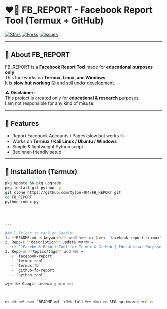 # ❤️‍🔥 FB_REPORT - Facebook Report Tool (Termux + GitHub)

[![Stars](https://img.shields.io/github/stars/Xylon-404/FB_REPORT?style=for-the-badge)](https://github.com/Xylon-404/FB_REPORT/stargazers)
[![Forks](https://img.shields.io/github/forks/Xylon-404/FB_REPORT?style=for-the-badge)](https://github.com/Xylon-404/FB_REPORT/network/members)
[![Issues](https://img.shields.io/github/issues/Xylon-404/FB_REPORT?style=for-the-badge)](https://github.com/Xylon-404/FB_REPORT/issues)

---

## 📌 About FB_REPORT
FB_REPORT is a **Facebook Report Tool** made for **educational purposes only**.  
This tool works on **Termux, Linux, and Windows**.  
It is **slow but working** 😥 and still under development.

⚠️ **Disclaimer:**  
This project is created only for **educational & research** purposes.  
I am not responsible for any kind of misuse.

---

## 🚀 Features
- Report Facebook Accounts / Pages (slow but works 💀)  
- Works on **Termux / Kali Linux / Ubuntu / Windows**  
- Simple & lightweight Python script  
- Beginner-friendly setup  

---

## 📲 Installation (Termux)
```bash
pkg update && pkg upgrade
pkg install git python -y
git clone https://github.com/Xylon-404/FB_REPORT.git
cd FB_REPORT
python index.py




---

### 🔮 Tricks to rank on Google:
1. **README.md-তে keywords** অবশ্যই থাকতে হবে (যেমন: `facebook report termux`, `facebook report github`).  
2. Repo-র **description** update করে দাও →  
   👉 `"Facebook Report Tool for Termux & GitHub | Educational Purpose Only"`  
3. Repo-তে **topics/tags** add করো →  
   - `facebook-report`  
   - `termux-tool`  
   - `termux-fb`  
   - `github-fb-report`  
   - `python-tool`  

এগুলো দিলে Google indexing সহজে হবে।  

---

চাও নাকি আমি তোমার `README.md` ফাইলটা full লিখে সাজিয়ে দেব SEO optimized করে? 🔥
